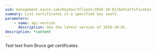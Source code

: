 ```yaml
---
uid: management.azure.com/KeyVaultClient/2016-10-01/GetCertificates
summary: List certificates in a specified key vault.
parameters:
    - name: api-version
      description: Use the latest version of 2016-10-01.
description: *content
---
```


Test text from Bruce get certificates.

